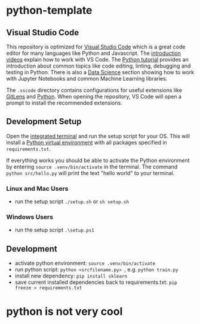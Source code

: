 # python-template

## Visual Studio Code

This repository is optimized for [Visual Studio Code](https://code.visualstudio.com/) which is a great code editor for many languages like Python and Javascript. The [introduction videos](https://code.visualstudio.com/docs/getstarted/introvideos) explain how to work with VS Code. The [Python tutorial](https://code.visualstudio.com/docs/python/python-tutorial) provides an introduction about common topics like code editing, linting, debugging and testing in Python. There is also a [Data Science](https://code.visualstudio.com/docs/datascience/overview) section showing how to work with Jupyter Notebooks and common Machine Learning libraries.

The `.vscode` directory contains configurations for useful extensions like [GitLens](https://marketplace.visualstudio.com/items?itemName=eamodio.gitlens0) and [Python](https://marketplace.visualstudio.com/items?itemName=ms-python.python). When opening the repository, VS Code will open a prompt to install the recommended extensions.

## Development Setup

Open the [integrated terminal](https://code.visualstudio.com/docs/editor/integrated-terminal) and run the setup script for your OS. This will install a [Python virtual environment](https://docs.python.org/3/library/venv.html) with all packages specified in `requirements.txt`.

If everything works you should be able to activate the Python environment by entering `source .venv/bin/activate` in the terminal. The command `python src/hello.py` will print the text "hello world" to your terminal.

### Linux and Mac Users

- run the setup script `./setup.sh` or `sh setup.sh`

### Windows Users

- run the setup script `.\setup.ps1`

## Development

- activate python environment: `source .venv/bin/activate`
- run python script: `python <srcfilename.py> `, e.g. `python train.py`
- install new dependency: `pip install sklearn`
- save current installed dependencies back to requirements.txt: `pip freeze > requirements.txt`
# python is not very cool

